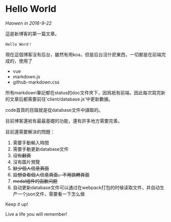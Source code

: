 # Hello World
*Haowen in 2016-9-22*

這是新博客的第一篇文章。

```
Hello Word！
```

現在這個博客沒有后台，雖然有用koa，但是后台沒什麽東西，一切都是在前端完成的，使用了

* vue
* markdown.js
* github-markdown.css

所有markdown筆記都在status的doc文件夾下，因爲衹有前端，因此每次寫完新的文章后都需要前往'client/database.js'中更新數據。

code首頁的目錄就是從database文件中讀取的。

目前博客還衹有最最基礎的功能，還有許多地方需要完善。

目前還需要解決的問題：

1. 需要手動輸入時間
2. 需要手動更新database文件
3. <del>沒有翻頁</del>
4. 沒有圖片預覽
5. <del>缺少個人信息頁面</del>
6. <del>設想查看個人信息頁面，不用跳轉頁面</del>
7. <del>modal组件的函数问题</del>
8. 自动更新database文件可以通过在webpack打包的时候读取文件，并自动生产一个json文件，需要看一下怎么做

Keep it up!

Live a life you will remember!
